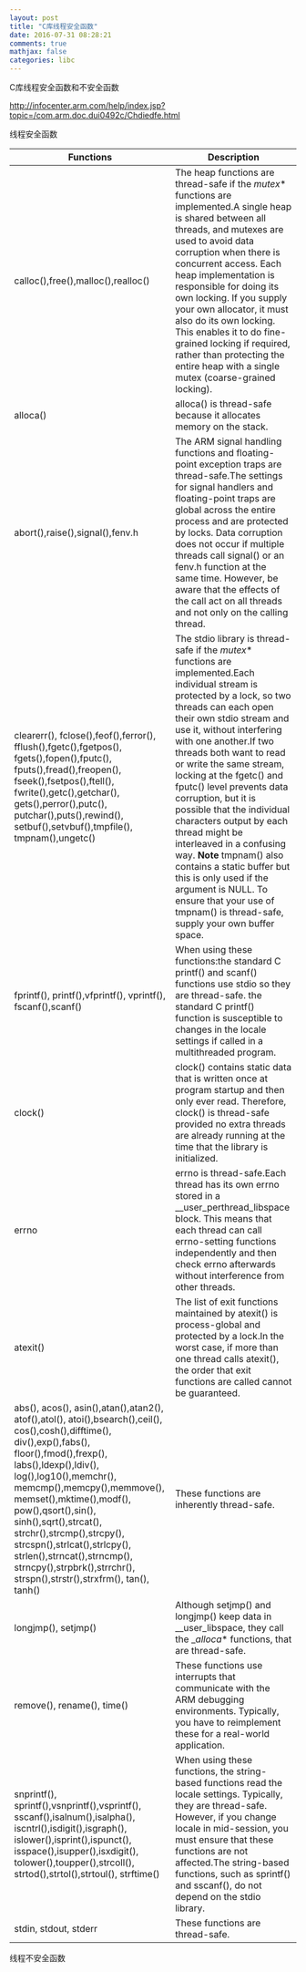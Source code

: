 ```yaml
---
layout: post
title: "C库线程安全函数"
date: 2016-07-31 08:28:21
comments: true
mathjax: false
categories: libc
---
```


C库线程安全函数和不安全函数

<!--more-->

<http://infocenter.arm.com/help/index.jsp?topic=/com.arm.doc.dui0492c/Chdiedfe.html>

线程安全函数

| Functions	 | Description |
|----|----|
| calloc(),free(),malloc(),realloc() | The heap functions are thread-safe if the _mutex_* functions are implemented.A single heap is shared between all threads, and mutexes are used to avoid data corruption when there is concurrent access. Each heap implementation is responsible for doing its own locking. If you supply your own allocator, it must also do its own locking. This enables it to do fine-grained locking if required, rather than protecting the entire heap with a single mutex (coarse-grained locking).|
|alloca() | alloca() is thread-safe because it allocates memory on the stack.|
| abort(),raise(),signal(),fenv.h |The ARM signal handling functions and floating-point exception traps are thread-safe.The settings for signal handlers and floating-point traps are global across the entire process and are protected by locks. Data corruption does not occur if multiple threads call signal() or an fenv.h function at the same time. However, be aware that the effects of the call act on all threads and not only on the calling thread.
|clearerr(), fclose(),feof(),ferror(), fflush(),fgetc(),fgetpos(), fgets(),fopen(),fputc(), fputs(),fread(),freopen(), fseek(),fsetpos(),ftell(), fwrite(),getc(),getchar(), gets(),perror(),putc(), putchar(),puts(),rewind(), setbuf(),setvbuf(),tmpfile(), tmpnam(),ungetc() | The stdio library is thread-safe if the _mutex_* functions are implemented.Each individual stream is protected by a lock, so two threads can each open their own stdio stream and use it, without interfering with one another.If two threads both want to read or write the same stream, locking at the fgetc() and fputc() level prevents data corruption, but it is possible that the individual characters output by each thread might be interleaved in a confusing way. **Note** tmpnam() also contains a static buffer but this is only used if the argument is NULL. To ensure that your use of tmpnam() is thread-safe, supply your own buffer space.|
|fprintf(), printf(),vfprintf(), vprintf(), fscanf(),scanf() | When using these functions:the standard C printf() and scanf() functions use stdio so they are thread-safe. the standard C printf() function is susceptible to changes in the locale settings if called in a multithreaded program. |
| clock() | clock() contains static data that is written once at program startup and then only ever read. Therefore, clock() is thread-safe provided no extra threads are already running at the time that the library is initialized. |
| errno | errno is thread-safe.Each thread has its own errno stored in a __user_perthread_libspace block. This means that each thread can call errno-setting functions independently and then check errno afterwards without interference from other threads.
| atexit() | The list of exit functions maintained by atexit() is process-global and protected by a lock.In the worst case, if more than one thread calls atexit(), the order that exit functions are called cannot be guaranteed. |
| abs(), acos(), asin(),atan(),atan2(), atof(),atol(), atoi(),bsearch(),ceil(), cos(),cosh(),difftime(), div(),exp(),fabs(), floor(),fmod(),frexp(), labs(),ldexp(),ldiv(), log(),log10(),memchr(), memcmp(),memcpy(),memmove(), memset(),mktime(),modf(), pow(),qsort(),sin(), sinh(),sqrt(),strcat(), strchr(),strcmp(),strcpy(), strcspn(),strlcat(),strlcpy(), strlen(),strncat(),strncmp(), strncpy(),strpbrk(),strrchr(), strspn(),strstr(),strxfrm(), tan(), tanh() | These functions are inherently thread-safe. |
| longjmp(), setjmp() | Although setjmp() and longjmp() keep data in __user_libspace, they call the __alloca_* functions, that are thread-safe. |
| remove(), rename(), time() | These functions use interrupts that communicate with the ARM debugging environments. Typically, you have to reimplement these for a real-world application. |
| snprintf(), sprintf(),vsnprintf(),vsprintf(), sscanf(),isalnum(),isalpha(), iscntrl(),isdigit(),isgraph(), islower(),isprint(),ispunct(), isspace(),isupper(),isxdigit(), tolower(),toupper(),strcoll(), strtod(),strtol(),strtoul(), strftime() | When using these functions, the string-based functions read the locale settings. Typically, they are thread-safe. However, if you change locale in mid-session, you must ensure that these functions are not affected.The string-based functions, such as sprintf() and sscanf(), do not depend on the stdio library. |
| stdin, stdout, stderr | These functions are thread-safe. |

线程不安全函数



